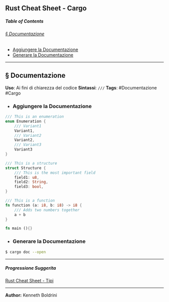 ## **Rust Cheat Sheet - Cargo**
##### **Table of Contents**
###### [§ Documentazione](#-Documentazione-1)
- [Aggiungere la Documentazione](#Aggiungere-la-Documentazione) 
- [Generare la Documentazione](#Generare-la-Documentazione)
___
## **§ Documentazione**

**Uso**: Ai fini di chiarezza del codice
**Sintassi**: `///`
**Tags**: #Documentazione #Cargo
	
- ### Aggiungere la Documentazione
	
```Rust
/// This is an enumeration
enum Enumeration {
	/// Variant1
	Variant1,
	/// Variant2
	Variant2,
	/// Variant3
	Variant3
}

/// This is a structure
struct Structure {
	/// This is the most important field
	field1: u8,
	field2: String,
	field3: bool,
}

/// This is a function
fn function (a: i8, b: i8) -> i8 {
	/// Adds two numbers together
	a + b
}

fn main (){}

```
	
- ### Generare la Documentazione
	
```sh
$ cargo doc --open
```
	
	
---
##### Progressione Suggerita
[Rust Cheat Sheet - Tipi](rust_types_cheatsheet.md)
	
---
	
**Author:** Kenneth Boldrini